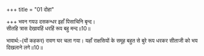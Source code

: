 +++
title = "01 दोहा"

+++
भवन गयउ दसकन्धर इहाँ पिसाचिनि बृन्द।  
सीतहि त्रास देखावहिं धरहिं रूप बहु मन्द॥10॥  

भावार्थ:-(यों कहकर) रावण घर चला गया। यहाँ राक्षसियों के समूह बहुत से बुरे रूप धरकर सीताजी को भय दिखलाने लगे॥10॥  



